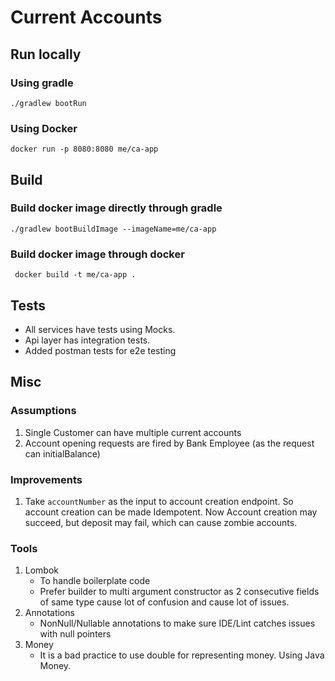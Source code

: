 # Current Accounts

## Run locally

### Using gradle
```shell
./gradlew bootRun
```

### Using Docker
```shell
docker run -p 8080:8080 me/ca-app
```

## Build

### Build docker image directly through gradle
```shell
./gradlew bootBuildImage --imageName=me/ca-app
```

### Build docker image through docker
```shell
 docker build -t me/ca-app .
```

## Tests
 - All services have tests using Mocks.
 - Api layer has integration tests.
 - Added postman tests for e2e testing

## Misc

### Assumptions
1. Single Customer can have multiple current accounts
2. Account opening requests are fired by Bank Employee (as the request can initialBalance)

### Improvements
1. Take `accountNumber` as the input to account creation endpoint. So account creation can be made Idempotent. Now Account creation may succeed, but deposit may fail, which can cause zombie accounts. 

### Tools
1. Lombok
   - To handle boilerplate code
   - Prefer builder to multi argument constructor as 2 consecutive fields of same type cause lot of confusion and cause lot of issues. 
2. Annotations
   - NonNull/Nullable annotations to make sure IDE/Lint catches issues with null pointers
3. Money
   - It is a bad practice to use double for representing money. Using Java Money.

